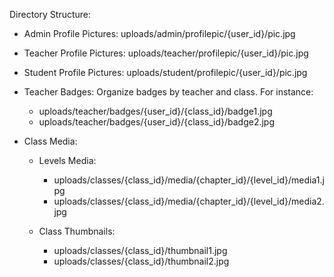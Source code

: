 Directory Structure:

- Admin Profile Pictures: uploads/admin/profilepic/{user_id}/pic.jpg
- Teacher Profile Pictures: uploads/teacher/profilepic/{user_id}/pic.jpg
- Student Profile Pictures: uploads/student/profilepic/{user_id}/pic.jpg

- Teacher Badges: Organize badges by teacher and class. For instance:
    - uploads/teacher/badges/{user_id}/{class_id}/badge1.jpg
    - uploads/teacher/badges/{user_id}/{class_id}/badge2.jpg

- Class Media:
    - Levels Media: 
        - uploads/classes/{class_id}/media/{chapter_id}/{level_id}/media1.jpg
        - uploads/classes/{class_id}/media/{chapter_id}/{level_id}/media2.jpg

    - Class Thumbnails: 
        - uploads/classes/{class_id}/thumbnail1.jpg
        - uploads/classes/{class_id}/thumbnail2.jpg